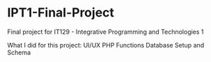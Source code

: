 # IPT1-Final-Project
Final project for IT129 - Integrative Programming and Technologies 1

What I did for this project:
   UI/UX
   PHP Functions
   Database Setup and Schema
   
